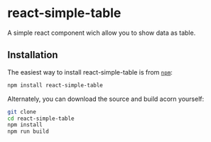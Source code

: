 # react-simple-table

A simple react component wich allow you to show data as table.

## Installation

The easiest way to install react-simple-table is from [`npm`](https://www.npmjs.com/):

```sh
npm install react-simple-table
```

Alternately, you can download the source and build acorn yourself:

```sh
git clone 
cd react-simple-table
npm install
npm run build
```